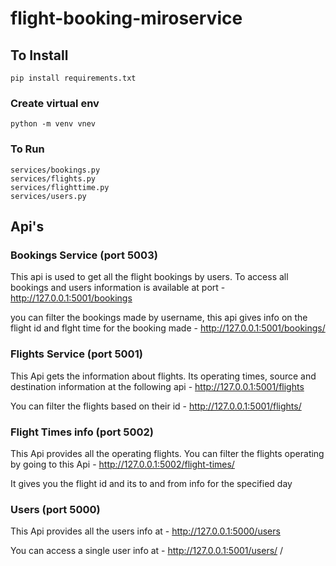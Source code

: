# flight-booking-miroservice

## To Install
```
pip install requirements.txt
```
### Create virtual env
```commandline
python -m venv vnev
```

### To Run
```commandline
services/bookings.py
services/flights.py
services/flighttime.py
services/users.py
```

## Api's
### Bookings Service (port 5003)
This api is used to get all the flight bookings by users. To access all bookings and users information is available at port - 
http://127.0.0.1:5001/bookings

you  can filter the bookings made by username, this api gives info on the flight id and flght time for the booking made - 
http://127.0.0.1:5001/bookings/ <username>

### Flights Service (port 5001)
This Api gets the information about flights. Its operating times, source and destination information at the following api - http://127.0.0.1:5001/flights

You can filter the flights based on their id - http://127.0.0.1:5001/flights/<id>

### Flight Times info (port 5002)
This Api provides all the operating flights. You can filter the flights operating by going to this Api -
http://127.0.0.1:5002/flight-times/ <date>

It gives you the flight id and its to and from info for the specified day

### Users (port 5000)
This Api provides all the users info at - http://127.0.0.1:5000/users

You can access a single user info at - http://127.0.0.1:5001/users/ <username>/